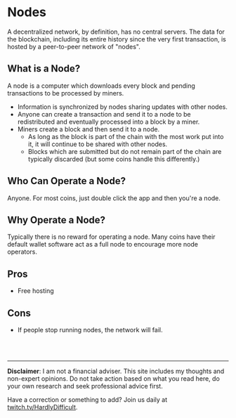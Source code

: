 # Nodes

A decentralized network, by definition, has no central servers.  The data for the blockchain, including its entire history since the very first transaction, is hosted by a peer-to-peer network of "nodes".

## What is a Node?

A node is a computer which downloads every block and pending transactions to be processed by miners.  

 - Information is synchronized by nodes sharing updates with other nodes.  
 - Anyone can create a transaction and send it to a node to be redistributed and eventually processed into a block by a miner.
 - Miners create a block and then send it to a node.  
   - As long as the block is part of the chain with the most work put into it, it will continue to be shared with other nodes.
   - Blocks which are submitted but do not remain part of the chain are typically discarded (but some coins handle this differently.)

## Who Can Operate a Node?

Anyone.  For most coins, just double click the app and then you're a node.

## Why Operate a Node?

Typically there is no reward for operating a node.  Many coins have their default wallet software act as a full node to encourage more node operators.

## Pros

 - Free hosting

 ## Cons

  - If people stop running nodes, the network will fail.



<br><br><hr>  **Disclaimer**: I am not a financial adviser.  This site includes my thoughts and non-expert opinions.  Do not take action based on what you read here, do your own research and seek professional advice first.

Have a correction or something to add?  Join us daily at [twitch.tv/HardlyDifficult](http://twitch.tv/HardlyDifficult).